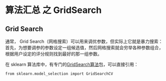 # 算法汇总 之 GridSearch

## Grid Search

通常， Grid Search（网格搜索）可以用来调优参数，但实际上它就是暴力搜索： 
首先，为想要调参的参数设定一组候选值，然后网格搜索就会穷举各种参数组合，根据用户设定的评分规则找到最好的那一组参数。

在 sklearn 算法库中，有专门的[GridSearch算法](http://scikit-learn.org/stable/modules/generated/sklearn.model_selection.GridSearchCV.html)包，可以直接引用：

```
from sklearn.model_selection import GridSearchCV
```



